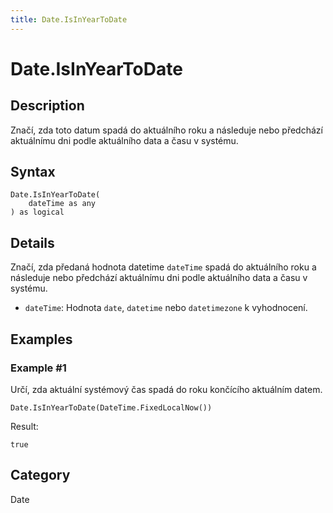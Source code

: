 ```yaml
---
title: Date.IsInYearToDate
---
```


# Date.IsInYearToDate


## Description

Značí, zda toto datum spadá do aktuálního roku a následuje nebo předchází aktuálnímu dni podle aktuálního data a času v systému.


## Syntax

```powerquery
Date.IsInYearToDate(
    dateTime as any
) as logical
```


## Details

Značí, zda předaná hodnota datetime <code>dateTime</code> spadá do aktuálního roku a následuje nebo předchází aktuálnímu dni podle aktuálního data a času v systému.      <ul>      <li><code>dateTime</code>: Hodnota <code>date</code>, <code>datetime</code> nebo <code>datetimezone</code> k vyhodnocení.</li>      </ul>


## Examples

### Example #1 
Určí, zda aktuální systémový čas spadá do roku končícího aktuálním datem.
```powerquery
Date.IsInYearToDate(DateTime.FixedLocalNow())
```

Result: 
```powerquery
true
```




## Category
Date
